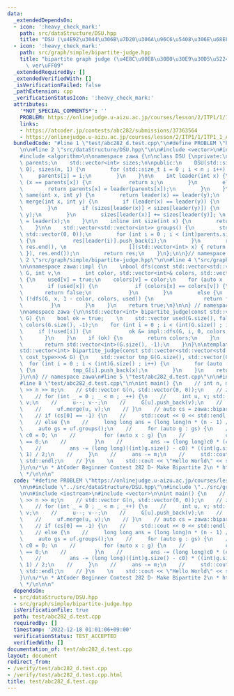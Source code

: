 ```yaml
---
data:
  _extendedDependsOn:
  - icon: ':heavy_check_mark:'
    path: src/dataStructure/DSU.hpp
    title: "DSU (\u4E92\u3044\u306B\u7D20\u306A\u96C6\u5408\u306E\u68EE\uFF09"
  - icon: ':heavy_check_mark:'
    path: src/graph/simple/bipartite-judge.hpp
    title: "bipartite graph judge (\u4E8C\u90E8\u30B0\u30E9\u30D5\u5224\u5B9A simple\
      \ ver\uFF09"
  _extendedRequiredBy: []
  _extendedVerifiedWith: []
  _isVerificationFailed: false
  _pathExtension: cpp
  _verificationStatusIcon: ':heavy_check_mark:'
  attributes:
    '*NOT_SPECIAL_COMMENTS*': ''
    PROBLEM: https://onlinejudge.u-aizu.ac.jp/courses/lesson/2/ITP1/1/ITP1_1_A
    links:
    - https://atcoder.jp/contests/abc282/submissions/37363564
    - https://onlinejudge.u-aizu.ac.jp/courses/lesson/2/ITP1/1/ITP1_1_A
  bundledCode: "#line 1 \"test/abc282_d.test.cpp\"\n#define PROBLEM \"https://onlinejudge.u-aizu.ac.jp/courses/lesson/2/ITP1/1/ITP1_1_A\"\
    \n\n#line 2 \"src/dataStructure/DSU.hpp\"\n\n#include <vector>\n#include <utility>\n\
    #include <algorithm>\n\nnamespace zawa {\n\nclass DSU {\nprivate:\n    std::vector<int>\
    \ parents;\n    std::vector<int> sizes;\n\npublic:\n    DSU(std::size_t n) : parents(n,\
    \ 0), sizes(n, 1) {\n        for (std::size_t i = 0 ; i < n ; i++) {\n       \
    \     parents[i] = i;\n        }\n    }\n\n    int leader(int x) {\n        if\
    \ (x == parents[x]) {\n            return x;\n        }\n        else {\n    \
    \        return parents[x] = leader(parents[x]);\n        }\n    }\n\n    bool\
    \ same(int x, int y) {\n        return leader(x) == leader(y);\n    }\n\n    void\
    \ merge(int x, int y) {\n        if (leader(x) == leader(y)) {\n            return;\n\
    \        }\n        if (sizes[leader(x)] < sizes[leader(y)]) {\n            std::swap(x,\
    \ y);\n        }\n        sizes[leader(x)] += sizes[leader(y)]; \n        parents[leader(y)]\
    \ = leader(x);\n    }\n\n    inline int size(int x) {\n        return sizes[leader(x)];\n\
    \    }\n\n    std::vector<std::vector<int>> groups() {\n        std::vector res(parents.size(),\
    \ std::vector(0, 0));\n        for (int i = 0 ; i < (int)parents.size() ; i++)\
    \ {\n            res[leader(i)].push_back(i);\n        }\n        res.erase(std::remove_if(res.begin(),\
    \ res.end(), \n                    [](std::vector<int> x) { return x.empty();\
    \ }), res.end());\n        return res;\n    }\n};\n\n}// namespace zawa\n#line\
    \ 2 \"src/graph/simple/bipartite-judge.hpp\"\n\n#line 4 \"src/graph/simple/bipartite-judge.hpp\"\
    \n\nnamespace zawa::impl {\n    \nbool dfs(const std::vector<std::vector<int>>&\
    \ G, int v,\n        int color, std::vector<int>& colors, std::vector<bool>& used)\
    \ {\n    used[v] = true;\n    colors[v] = color;\n    for (auto x : G[v]) {\n\
    \        if (used[x]) {\n            if (colors[x] == colors[v]) {\n         \
    \       return false;\n            }\n        }\n        else {\n            if\
    \ (!dfs(G, x, 1 - color, colors, used)) {\n                return false;\n   \
    \         }\n        }\n    }\n    return true;\n}\n\n} // namespace zawa::impl\n\
    \nnamespace zawa {\n\nstd::vector<int> bipartite_judge(const std::vector<std::vector<int>>&\
    \ G) {\n    bool ok = true;    \n    std::vector used(G.size(), false);\n    std::vector\
    \ colors(G.size(), -1);\n    for (int i = 0 ; i < (int)G.size() ; i++) {\n   \
    \     if (!used[i]) {\n            ok &= impl::dfs(G, i, 0, colors, used);\n \
    \       }\n    }\n    if (ok) {\n        return colors;\n    }\n    else {\n \
    \       return std::vector<int>(G.size(), -1);\n    }\n}\n\ntemplate <class cost_type>\n\
    std::vector<int> bipartite_judge(const std::vector<std::vector<std::pair<int,\
    \ cost_type>>>& G) {\n    std::vector tmp_G(G.size(), std::vector(0, 0));\n  \
    \  for (int i = 0 ; i < (int)G.size() ; i++) {\n        for (auto [x, _] : G[i])\
    \ {\n            tmp_G[i].push_back(x);\n        }\n    }\n    return bipartite_judge(tmp_G);\n\
    }\n\n} // namespace zawa\n#line 5 \"test/abc282_d.test.cpp\"\n\n#include <iostream>\n\
    #line 8 \"test/abc282_d.test.cpp\"\n\nint main() {\n    // int n, m; std::cin\
    \ >> n >> m;\n    // std::vector G(n, std::vector(0, 0));\n    // zawa::DSU uf(n);\n\
    \    // for (int _ = 0 ; _ < m ; _++) {\n    //     int u, v; std::cin >> u >>\
    \ v;\n    //     u--; v--;\n    //     G[u].push_back(v);\n    //     G[v].push_back(u);\n\
    \    //     uf.merge(u, v);\n    // }\n    // auto cs = zawa::bipartite_judge(G);\n\
    \    // if (cs[0] == -1) {\n    //     std::cout << 0 << std::endl;\n    // }\n\
    \    // else {\n    //     long long ans = (long long)n * (n - 1) / 2;\n    //\
    \     auto gs = uf.groups();\n    //     for (auto g : gs) {\n    //         int\
    \ c0 = 0; \n    //         for (auto x : g) {\n    //             c0 += cs[x]\
    \ == 0;\n    //         }\n    //         ans -= (long long)c0 * (c0 - 1) / 2;\n\
    \    //         ans -= (long long)((int)g.size() - c0) * ((int)g.size() - c0 -\
    \ 1) / 2;\n    //     }\n    //     ans -= m;\n    //     std::cout << ans <<\
    \ std::endl;\n    // }\n    \n    std::cout << \"Hello World\" << std::endl;\n\
    }\n\n/*\n * AtCoder Beginner Contest 282 D- Make Bipartite 2\n * https://atcoder.jp/contests/abc282/submissions/37363564\n\
    \ */\n\n\n"
  code: "#define PROBLEM \"https://onlinejudge.u-aizu.ac.jp/courses/lesson/2/ITP1/1/ITP1_1_A\"\
    \n\n#include \"../src/dataStructure/DSU.hpp\"\n#include \"../src/graph/simple/bipartite-judge.hpp\"\
    \n\n#include <iostream>\n#include <vector>\n\nint main() {\n    // int n, m; std::cin\
    \ >> n >> m;\n    // std::vector G(n, std::vector(0, 0));\n    // zawa::DSU uf(n);\n\
    \    // for (int _ = 0 ; _ < m ; _++) {\n    //     int u, v; std::cin >> u >>\
    \ v;\n    //     u--; v--;\n    //     G[u].push_back(v);\n    //     G[v].push_back(u);\n\
    \    //     uf.merge(u, v);\n    // }\n    // auto cs = zawa::bipartite_judge(G);\n\
    \    // if (cs[0] == -1) {\n    //     std::cout << 0 << std::endl;\n    // }\n\
    \    // else {\n    //     long long ans = (long long)n * (n - 1) / 2;\n    //\
    \     auto gs = uf.groups();\n    //     for (auto g : gs) {\n    //         int\
    \ c0 = 0; \n    //         for (auto x : g) {\n    //             c0 += cs[x]\
    \ == 0;\n    //         }\n    //         ans -= (long long)c0 * (c0 - 1) / 2;\n\
    \    //         ans -= (long long)((int)g.size() - c0) * ((int)g.size() - c0 -\
    \ 1) / 2;\n    //     }\n    //     ans -= m;\n    //     std::cout << ans <<\
    \ std::endl;\n    // }\n    \n    std::cout << \"Hello World\" << std::endl;\n\
    }\n\n/*\n * AtCoder Beginner Contest 282 D- Make Bipartite 2\n * https://atcoder.jp/contests/abc282/submissions/37363564\n\
    \ */\n\n\n"
  dependsOn:
  - src/dataStructure/DSU.hpp
  - src/graph/simple/bipartite-judge.hpp
  isVerificationFile: true
  path: test/abc282_d.test.cpp
  requiredBy: []
  timestamp: '2022-12-18 01:01:06+09:00'
  verificationStatus: TEST_ACCEPTED
  verifiedWith: []
documentation_of: test/abc282_d.test.cpp
layout: document
redirect_from:
- /verify/test/abc282_d.test.cpp
- /verify/test/abc282_d.test.cpp.html
title: test/abc282_d.test.cpp
---
```

